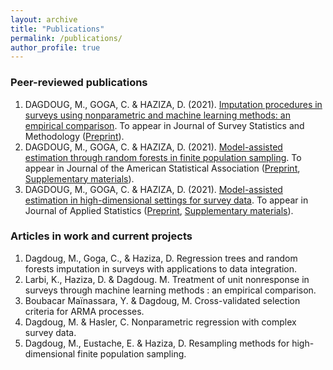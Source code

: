 ```yaml
---
layout: archive
title: "Publications"
permalink: /publications/
author_profile: true
---
```



### Peer-reviewed publications
1. DAGDOUG, M., GOGA, C. & HAZIZA, D. (2021). [Imputation procedures in surveys using nonparametric and machine learning methods: an empirical comparison](https://academic.oup.com/jssam/advance-article-abstract/doi/10.1093/jssam/smab004/6362120). To appear in Journal of Survey Statistics and Methodology ([Preprint](http://mehdiDagdoug.github.io/files/IMP_DagdougGogaHaziza.pdf)).
2. DAGDOUG, M., GOGA, C. & HAZIZA, D. (2021). [Model-assisted estimation through random forests in finite population sampling](https://www.tandfonline.com/doi/abs/10.1080/01621459.2021.1987250?journalCode=uasa20). To appear in Journal of the American Statistical Association ([Preprint](http://mehdiDagdoug.github.io/files/RF_DagdougGogaHaziza.pdf), [Supplementary materials](http://mehdiDagdoug.github.io/files/marfSM.pdf)).
3. DAGDOUG, M., GOGA, C. & HAZIZA, D. (2021). [Model-assisted estimation in high-dimensional settings for survey data](https://www.tandfonline.com/doi/abs/10.1080/02664763.2022.2047905). To appear in Journal of Applied Statistics ([Preprint](http://mehdiDagdoug.github.io/files/HD_DagdougGogaHaziza.pdf), [Supplementary materials](http://mehdiDagdoug.github.io/files/SM_HD_DagdougGogaHaziza.pdf)).

### Articles in work and current projects
1. Dagdoug, M., Goga, C., & Haziza, D. Regression trees and random forests imputation in surveys with applications to data integration.
2. Larbi, K., Haziza, D. & Dagdoug. M. Treatment of unit nonresponse in surveys through machine learning methods : an empirical comparison.
3. Boubacar Maïnassara, Y.  & Dagdoug, M.  Cross-validated selection criteria for ARMA processes.
4. Dagdoug, M. & Hasler, C. Nonparametric regression with complex survey data.
5. Dagdoug, M., Eustache, E. & Haziza, D. Resampling methods for high-dimensional finite population sampling.
